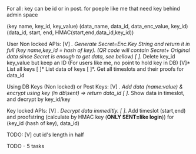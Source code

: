 For all:
	key can be id or in post.
		for poeple like me that need key behind admin space

(key name, key_id, key_value)
(data_name, data_id, data_enc_value, key_id)
(data_id, start, end, HMAC(start,end,data_id,key_id))

User Non locked APIs:
[V] *. Generate Secret=Enc.Key String and return it in full (key name,key_id = hash of key).
	(QR code will contain Secret+ Original data since Secret is enough to get data, see bellow)
[ ]*. Delete key_id key_value but keep an ID (For users like me, no point to hold key in DB)
[V]*  List all keys
[ ]* List data of keys
[ ]*. Get all timeslots and their proofs for data_id

Using DB Keys (Non locked) or Post Keys:
[V] *. Add data (name:value) & encrypt using key (in db\sent) => return data_id 
[ ]*. Show data in timeslot, and decrypt by key_id/key

Key locked APIs:
[V] *. Decrypt data immeditly.
[ ]*. Add timeslot (start,end) and proofstring (calculate by HMAC key (**ONLY SENT=like login**)) 
			for (key_id (hash of key), data_id)

TODO:
[V] cut id's length in half

TODO - 5 tasks